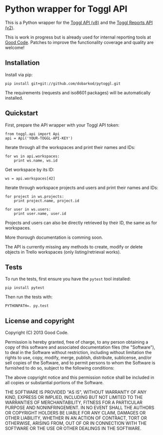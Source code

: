 # Python wrapper for Toggl API

This is a Python wrapper for the
[Toggl API (v8)](https://github.com/toggl/toggl_api_docs/blob/master/toggl_api.md)
and the
[Toggl Reports API (v2)](https://github.com/toggl/toggl_api_docs/blob/master/reports.md).

This is work in progress but is already used for internal reporting tools
at [Good Code](http://goodcode.io/). Patches to improve the functionality
coverage and quality are welcome!

## Installation

Install via pip:

    pip install git+git://github.com/dobarkod/pytoggl.git

The requirements (requests and iso8601 packages) will be automatically
installed.

## Quickstart

First, prepare the API wrapper with your Toggl API token:

    from toggl.api import Api
    api = Api('YOUR-TOGGL-API-KEY')

Iterate through all the workspaces and print their names and IDs:

    for ws in api.workspaces:
        print ws.name, ws.id

Get workspace by its ID:

    ws = api.workspaces[42]

Iterate through workspace projects and users and print their names and IDs:

    for project in ws.projects:
        print project.name, project.id

    for user in ws.users:
        print user.name, user.id

Projects and users can also be directly retrieved by their ID, the same as
for workspaces.

More thorough documentation is comming soon.

The API is currently missing any methods to create, modify or delete objects
in Trello workspaces (only listing/retrieval works).

## Tests

To run the tests, first ensure you have the `pytest` tool installed:

    pip install pytest

Then run the tests with:

    PYTHONPATH=. py.test


## License and copyright

Copyright (C) 2013 Good Code.

Permission is hereby granted, free of charge, to any person obtaining a copy of
this software and associated documentation files (the "Software"), to deal in
the Software without restriction, including without limitation the rights to
use, copy, modify, merge, publish, distribute, sublicense, and/or sell copies
of the Software, and to permit persons to whom the Software is furnished to do
so, subject to the following conditions:

The above copyright notice and this permission notice shall be included in all
copies or substantial portions of the Software.

THE SOFTWARE IS PROVIDED "AS IS", WITHOUT WARRANTY OF ANY KIND, EXPRESS OR
IMPLIED, INCLUDING BUT NOT LIMITED TO THE WARRANTIES OF MERCHANTABILITY,
FITNESS FOR A PARTICULAR PURPOSE AND NONINFRINGEMENT. IN NO EVENT SHALL THE
AUTHORS OR COPYRIGHT HOLDERS BE LIABLE FOR ANY CLAIM, DAMAGES OR OTHER
LIABILITY, WHETHER IN AN ACTION OF CONTRACT, TORT OR OTHERWISE, ARISING FROM,
OUT OF OR IN CONNECTION WITH THE SOFTWARE OR THE USE OR OTHER DEALINGS IN THE
SOFTWARE.
